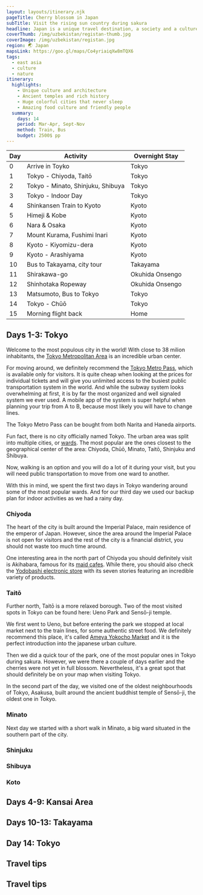 ```yaml
---
layout: layouts/itinerary.njk
pageTitle: Cherry blossom in Japan
subTitle: Visit the rising sun country during sakura
headline: Japan is a unique travel destination, a society and a culture that are incredibly different  from the rest of the world. It is of the most technologized countries in the world, but at the same time, one where people live in balance with the nature around them. One of the most popular periods for visiting Japan is during sakura, the cherry blossom spring festival.
coverThumb: /img/uzbekistan/registan-thumb.jpg
coverImage: /img/uzbekistan/registan.jpg
region: 🌏 Japan
mapsLink: https://goo.gl/maps/Co4yriaiqXw8mTQX6
tags:
  - east asia
  - culture
  - nature
itinerary:
  highlights:
    - Unique culture and architecture
    - Ancient temples and rich history
    - Huge colorful cities that never sleep
    - Amazing food culture and friendly people
  summary:
    days: 14
    period: Mar-Apr, Sept-Nov
    method: Train, Bus
    budget: 2500$ pp
---
```


| Day | Activity                          | Overnight Stay  |
| --- | --------------------------------- | --------------- |
| 0   | Arrive in Toyko                   | Tokyo           |
| 1   | Tokyo - Chiyoda, Taitō            | Tokyo           |
| 2   | Tokyo - Minato, Shinjuku, Shibuya | Tokyo           |
| 3   | Tokyo - Indoor Day                | Tokyo           |
| 4   | Shinkansen Train to Kyoto         | Kyoto           |
| 5   | Himeji & Kobe                     | Kyoto           |
| 6   | Nara & Osaka                      | Kyoto           |
| 7   | Mount Kurama, Fushimi Inari       | Kyoto           |
| 8   | Kyoto - Kiyomizu-dera             | Kyoto           |
| 9   | Kyoto - Arashiyama                | Kyoto           |
| 10  | Bus to Takayama, city tour        | Takayama        |
| 11  | Shirakawa-go                      | Okuhida Onsengo |
| 12  | Shinhotaka Ropeway                | Okuhida Onsengo |
| 13  | Matsumoto, Bus to Tokyo           | Tokyo           |
| 14  | Tokyo - Chūō                      | Tokyo           |
| 15  | Morning flight back               | Home            |

## Days 1-3: Tokyo

Welcome to the most populous city in the world! With close to 38 milion inhabitants, the [Tokyo Metropolitan Area](https://en.wikipedia.org/wiki/Tokyo) is an incredible urban center.

For moving around, we definitely recommend the [Tokyo Metro Pass](https://thecupandtheroad.com/2016/09/26/tokyo-subway-day-pass-ticket/), which is available only for visitors. It is quite cheap when looking at the prices for individual tickets and will give you unlimited access to the busiest public transportation system in the world. And while the subway system looks overwhelming at first, it is by far the most organized and well signaled system we ever used. A mobile app of the system is super helpful when planning your trip from A to B, because most likely you will have to change lines.

<div class="info tip">
  <span>The Tokyo Metro Pass can be bought from both Narita and Haneda airports.</span>
</div>

Fun fact, there is no city officially named Tokyo. The urban area was split into multiple cities, or [wards](https://en.wikipedia.org/wiki/Special_wards_of_Tokyo). The most popular are the ones closest to the geographical center of the area: Chiyoda, Chūō, Minato, Taitō, Shinjuku and Shibuya.

Now, walking is an option and you will do a lot of it during your visit, but you will need public transportation to move from one ward to another.

With this in mind, we spent the first two days in Tokyo wandering around some of the most popular wards. And for our third day we used our backup plan for indoor activities as we had a rainy day.

### Chiyoda

The heart of the city is built around the Imperial Palace, main residence of the emperor of Japan. However, since the area around the Imperial Palace is not open for visitors and the rest of the city is a financial district, you should not waste too much time around.

One interesting area in the north part of Chiyoda you should definitely visit is Akihabara, famous for its [maid cafes](https://hubjapan.io/articles/5-best-maid-cafe-in-akihabara-in-tokyo-you-should-visit). While there, you should also check the [Yodobashi electronic store](https://goo.gl/maps/tJzK4hq8kPrHQ9ph6) with its seven stories featuring an incredible variety of products.

### Taitō

Further north, Taitō is a more relaxed borough. Two of the most visited spots in Tokyo can be found here: Ueno Park and Sensō-ji temple.

We first went to Ueno, but before entering the park we stopped at local market next to the train lines, for some authentic street food. We definitely recommend this place, it's called [Ameya Yokocho Market](https://goo.gl/maps/X7nRsgXRrjRa2BtD7) and it is the perfect introduction into the japanese urban culture.

Then we did a quick tour of the park, one of the most popular ones in Tokyo during sakura. However, we were there a couple of days earlier and the cherries were not yet in full blossom. Nevertheless, it's a great spot that should definitely be on your map when visiting Tokyo.

In the second part of the day, we visited one of the oldest neighbourhoods of Tokyo, Asakusa, built around the ancient buddhist temple of Sensō-ji, the oldest one in Tokyo.

### Minato

Next day we started with a short walk in Minato, a big ward situated in the southern part of the city.

### Shinjuku

### Shibuya

### Koto

## Days 4-9: Kansai Area

## Days 10-13: Takayama

## Day 14: Tokyo

## Travel tips

## Travel tips
